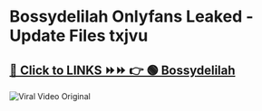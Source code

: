 
 # Bossydelilah Onlyfans Leaked - Update Files txjvu

## <h2><a href="https://clipsfans.com/Bossydelilah&ref=git">🔗 Click to LINKS ⏩⏩ 👉 🟢 Bossydelilah </a></h2>

<a href="https://clipsfans.com/Bossydelilah&ref=git" rel="nofollow" data-target="animated-image.originalLink"><img src="https://i.ibb.co.com/xMMVF88/686577567.gif" alt="Viral Video Original" style="max-width: 100%; display: inline-block;" data-target="animated-image.originalImage"></a>

